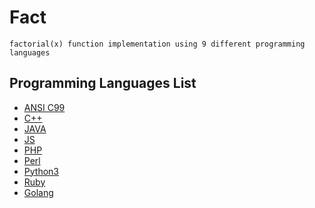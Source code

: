 # Fact

```
factorial(x) function implementation using 9 different programming languages
```

## Programming Languages List

* [ANSI C99](https://github.com/ksukhorukov/fact/blob/main/fact.c)
* [C++](https://github.com/ksukhorukov/fact/blob/main/fact.cpp)
* [JAVA](https://github.com/ksukhorukov/fact/blob/main/fact.java)
* [JS](https://github.com/ksukhorukov/fact/blob/main/fact.js)
* [PHP](https://github.com/ksukhorukov/fact/blob/main/fact.php)
* [Perl](https://github.com/ksukhorukov/fact/blob/main/fact.pl)
* [Python3](https://github.com/ksukhorukov/fact/blob/main/fact.py)
* [Ruby](https://github.com/ksukhorukov/fact/blob/main/fact.rb)
* [Golang](https://github.com/ksukhorukov/fact/blob/main/factgo.go)
